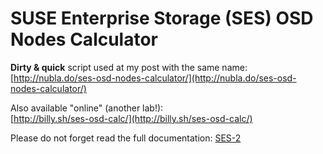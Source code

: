 # SUSE Enterprise Storage (SES) OSD Nodes Calculator

**Dirty & quick** script used at my post with the same name:   [http://nubla.do/ses-osd-nodes-calculator/](http://nubla.do/ses-osd-nodes-calculator/)

Also available "online" (another lab!):   
[http://billy.sh/ses-osd-calc/](http://billy.sh/ses-osd-calc/)   

Please do not forget read the full documentation: [SES-2](https://www.suse.com/documentation/ses-2/)
